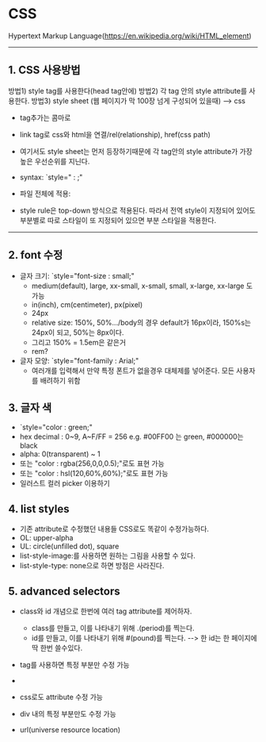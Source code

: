 # CSS
Hypertext Markup Language(https://en.wikipedia.org/wiki/HTML_element)

---

## 1. CSS 사용방법

방법1) style tag를 사용한다(head tag안에)
방법2) 각 tag 안의 style attribute를 사용한다. 
방법3) style sheet (웹 페이지가 막 100장 넘게 구성되어 있을때) --> css
  - tag추가는 콤마로
  - link tag로 css와 html을 연결/rel(relationship), href(css path)
  - 여기서도 style sheet는 먼저 등장하기때문에 각 tag안의 style attribute가 가장 높은 우선순위를 지닌다. 

- syntax: `style=" : ;"
- 파일 전체에 적용: <style> p{...} </style>
- style rule은 top-down 방식으로 적용된다. 따라서 전역 style이 지정되어 있어도 부분별로 따로 스타일이 또 지정되어 있으면 부분 스타일을 적용한다. 

---

## 2. font 수정
- 글자 크기: `style="font-size : small;"
  - medium(default), large, xx-small, x-small, small, x-large, xx-large 도 가능
  - in(inch), cm(centimeter), px(pixel)
  - 24px
  - relative size: 150%, 50%.../body의 경우 default가 16px이라, 150%s는 24px이 되고, 50%는 8px이다. 
  - 그리고 150% = 1.5em은 같은거
  - rem?
- 글자 모양: `style="font-family : Arial;"
  - 여러개를 입력해서 만약 특정 폰트가 없을경우 대체제를 넣어준다. 모든 사용자를 배려하기 위함


## 3. 글자 색
  - `style="color : green;"
  - hex decimal : 0~9, A~F/FF = 256 e.g. #00FF00 는 green, #000000는 black
  - alpha: 0(transparent) ~ 1
  - 또는 "color : rgba(256,0,0,0.5);"로도 표현 가능
  - 또는 "color : hsl(120,60%,60%);"로도 표현 가능
  - 일러스트 컬러 picker 이용하기


## 4. list styles
  - 기존 attribute로 수정했던 내용들 CSS로도 똑같이 수정가능하다. 
  - OL: upper-alpha
  - UL: circle(unfilled dot), square
  - list-style-image:를 사용하면 원하는 그림을 사용할 수 있다. 
  - list-style-type: none으로 하면 방점은 사라진다. 

## 5. advanced selectors
  - class와 id 개념으로 한번에 여러 tag attribute를 제어하자. 
    - class를 만들고, 이를 나타내기 위해 .(period)를 찍는다. 
    - id를 만들고, 이를 나타내기 위해 #(pound)를 찍는다.  --> 한 id는 한 페이지에 딱 한번 쓸수있다. 
  - <span></span> tag를 사용하면 특정 부분만 수정 가능
  - <div></div>
  - css로도 attribute 수정 가능
  - div 내의 특정 부분만도 수정 가능


  - url(universe resource location)